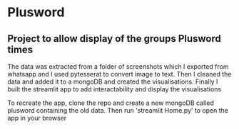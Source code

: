 # Plusword

## Project to allow display of the groups Plusword times

The data was extracted from a folder of screenshots which I exported from whatsapp and I used pytesserat to convert image to text.
Then I cleaned the data and added it to a mongoDB and created the visualisations.
Finally I built the streamlit app to add interactability and display the visualisations

To recreate the app, clone the repo and create a new mongoDB called plusword containing the old data. Then run 'streamlit Home.py' to open the app in your browser 
